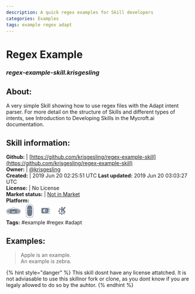 ```yaml
--- 
description: A quick regex examples for Skill developers
categories: Examples   
tags: example regex adapt   
---
```


# Regex Example  
### _regex-example-skill.krisgesling_  
## About:  
A very simple Skill showing how to use regex files with the Adapt intent parser.
For more detail on the structure of Skills and different types of intents, see Introduction to Developing Skills in the Mycroft.ai documentation.

## Skill information:  
**Github:** | [https://github.com/krisgesling/regex-example-skill](https://github.com/krisgesling/regex-example-skill)  
**Owner:** | [@krisgesling](https://github.com/krisgesling)  
**Created:** | 2019 Jun 20 02:25:51 UTC  **Last updated:** 2019 Jun 20 03:03:27 UTC  
**License:** | No License  
**Market status:** | [Not in Market](https://market.mycroft.ai/skill/)  
**Platform:**  
 ![](../.gitbook/assets/mark-1-icon.png)  ![](../.gitbook/assets/mark-2-icon.png)  ![](../.gitbook/assets/picroft-icon.png)  ![](../.gitbook/assets/kde.png)   
**Tags:** \#example \#regex \#adapt   
## Examples:  
> Apple is an example.  
> An example is zebra.  
  
{% hint style="danger" %}
This skill dosnt have any license attatched. It is not adviasable to use this skillnor fork or clone, as you dont know if you are legaly allowed to do so by the auhtor.
{% endhint %}

